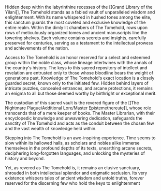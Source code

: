 Hidden deep within the labyrinthine recesses of the [[Grand Library of the Yilani]], The Tomehold stands as a fabled vault of unparalleled wisdom and enlightenment. With its name whispered in hushed tones among the elite, this sanctum guards the most coveted and exclusive knowledge of the entire realm. Within the dimly lit chambers of The Tomehold, rows upon rows of meticulously organized tomes and ancient manuscripts line the towering shelves. Each volume contains secrets and insights, carefully preserved for centuries, serving as a testament to the intellectual prowess and achievements of the nation.

Access to The Tomehold is an honor reserved for a select and esteemed group within the noble class, whose lineage intertwines with the annals of the country's history. The keys to this sacred repository of intellect and revelation are entrusted only to those whose bloodline bears the weight of generations past. Knowledge of The Tomehold's exact location is a closely guarded secret, known only to the initiated few. Hidden behind layers of intricate puzzles, concealed entrances, and arcane protections, it remains an enigma to all but those deemed worthy by birthright or exceptional merit.

The custodian of this sacred vault is the revered figure of the [[The Nightmare Plague/Additional Lore/Master Epistemethereute]], whose role transcends that of a mere keeper of books. The Master Librarian, with their encyclopedic knowledge and unwavering dedication, safeguards the sanctity of The Tomehold and acts as the conduit between the chosen few and the vast wealth of knowledge held within.

Stepping into The Tomehold is an awe-inspiring experience. Time seems to slow within its hallowed halls, as scholars and nobles alike immerse themselves in the profound depths of its texts, unearthing arcane secrets, deciphering long-forgotten languages, and unlocking the mysteries of history and beyond.

Yet, as revered as The Tomehold is, it remains an elusive sanctuary, shrouded in both intellectual splendor and enigmatic seclusion. Its very existence whispers tales of ancient wisdom and untold truths, forever reserved for the discerning few who hold the keys to enlightenment